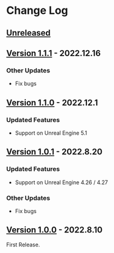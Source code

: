 # Change Log

## [Unreleased](https://github.com/colory-games/UEPlugin-AdvancedControlFlow/compare/v1.1.1...main)

## [Version 1.1.1](https://github.com/colory-games/UEPlugin-AdvancedControlFlow/compare/v1.1.0...v1.1.1) - 2022.12.16

### Other Updates

* Fix bugs

## [Version 1.1.0](https://github.com/colory-games/UEPlugin-AdvancedControlFlow/compare/v1.0.1...v1.1.0) - 2022.12.1

### Updated Features

* Support on Unreal Engine 5.1

## [Version 1.0.1](https://github.com/colory-games/UEPlugin-AdvancedControlFlow/compare/v1.0.0...v1.0.1) - 2022.8.20

### Updated Features

* Support on Unreal Engine 4.26 / 4.27

### Other Updates

* Fix bugs

## [Version 1.0.0](https://github.com/colory-games/UEPlugin-AdvancedControlFlow/compare/23eed9253287f55a561c6dfa723167a8a10a3a8a...v1.0.0) - 2022.8.10

First Release.
